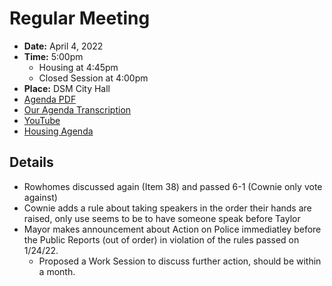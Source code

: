 # Regular Meeting

- **Date:** April 4, 2022
- **Time:** 5:00pm
    - Housing at 4:45pm
    - Closed Session at 4:00pm
- **Place:** DSM City Hall
- [Agenda PDF](https://councildocs.dsm.city/agendas/ag20220404.pdf?pdf=Agenda&t=1648766928758)
- [Our Agenda Transcription](#/view/agenda~2022~transcription~04-04_RM)
- [YouTube](https://youtu.be/Qn3kUvXyjZM)
- [Housing Agenda](https://councildocs.dsm.city/agendas/mg20220404.pdf?pdf=Housing%20Agendas&t=1648766928758)

## Details

- Rowhomes discussed again (Item 38) and passed 6-1 (Cownie only vote against)
- Cownie adds a rule about taking speakers in the order their hands are raised, only use seems to be to have someone speak before Taylor
- Mayor makes announcement about Action on Police immediatley before the Public Reports (out of order) in violation  of the rules passed on 1/24/22.
    - Proposed a Work Session to discuss further action, should be within a month.
